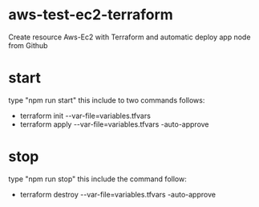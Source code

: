 # aws-test-ec2-terraform
Create resource Aws-Ec2 with Terraform and automatic deploy app node from Github

# start
type "npm run start" this include to two commands follows:
 - terraform init --var-file=variables.tfvars 
 - terraform apply --var-file=variables.tfvars -auto-approve

 # stop
type "npm run stop" this include the command follow:
 - terraform destroy --var-file=variables.tfvars -auto-approve
